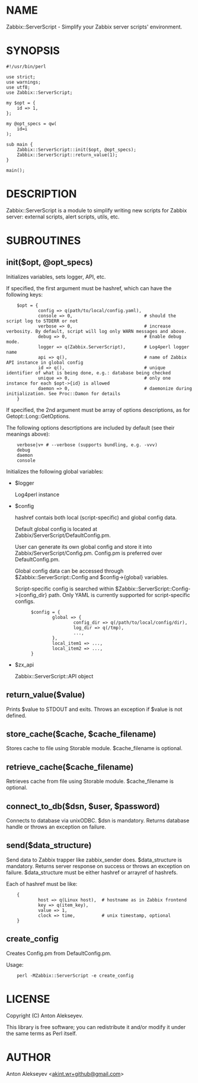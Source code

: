 # NAME

Zabbix::ServerScript - Simplify your Zabbix server scripts' environment.

# SYNOPSIS

    #!/usr/bin/perl
    
    use strict;
    use warnings;
    use utf8;
    use Zabbix::ServerScript;
    
    my $opt = {
        id => 1,
    };
    
    my @opt_specs = qw(
        id=i
    );
    
    sub main {
        Zabbix::ServerScript::init($opt, @opt_specs);
        Zabbix::ServerScript::return_value(1);
    }

    main();

# DESCRIPTION

Zabbix::ServerScript is a module to simplify writing new scripts for Zabbix server: external scripts, alert scripts, utils, etc.

# SUBROUTINES

## init($opt, @opt\_specs)

Initializes variables, sets logger, API, etc.

If specified, the first argument must be hashref, which can have the following keys:

        $opt = {
                config => q(path/to/local/config.yaml),
                console => 0,                           # should the script log to STDERR or not
                verbose => 0,                           # increase verbosity. By default, script will log only WARN messages and above.
                debug => 0,                             # Enable debug mode.
                logger => q(Zabbix.ServerScript),       # Log4perl logger name
                api => q(),                             # name of Zabbix API instance in global config
                id => q(),                              # unique identifier of what is being done, e.g.: database being checked
                unique => 0,                            # only one instance for each $opt->{id} is allowed
                daemon => 0,                            # daemonize during initialization. See Proc::Damon for details
        }

If specified, the 2nd argument must be array of options descriptions, as for Getopt::Long::GetOptions.

The following options descrtiptions are included by default (see their meanings above):

        verbose|v+ # --verbose (supports bundling, e.g. -vvv)
        debug
        daemon
        console

Initializes the following global variables: 

- $logger

    Log4perl instance

- $config 

    hashref contais both local (script-specific) and global config data.

    Default global config is located at Zabbix/ServerScript/DefaultConfig.pm.

    User can generate its own global config and store it into Zabbix/ServerScript/Config.pm. Config.pm is preferred over DefaultConfig.pm.

    Global config data can be accessed through $Zabbix::ServerScript::Config and $config->{global} variables.

    Script-specific config is searched within $Zabbix::ServerScript::Config->{config\_dir} path. Only YAML is currently supported for script-specific configs.

            $config = {
                    global => {
                            config_dir => q(/path/to/local/config/dir),
                            log_dir => q(/tmp),
                            ...,
                    },
                    local_item1 => ...,
                    local_item2 => ...,
            }

- $zx\_api

    Zabbix::ServerScript::API object

## return\_value($value)

Prints $value to STDOUT and exits. Throws an exception if $value is not defined.

## store\_cache($cache, $cache\_filename)

Stores cache to file using Storable module. $cache\_filename is optional.

## retrieve\_cache($cache\_filename)

Retrieves cache from file using Storable module. $cache\_filename is optional.

## connect\_to\_db($dsn, $user, $password)

Connects to database via unixODBC. $dsn is mandatory.
Returns database handle or throws an exception on failure.

## send($data\_structure)

Send data to Zabbix trapper like zabbix\_sender does. $data\_structure is mandatory.
Returns server response on success or throws an exception on failure.
$data\_structure must be either hashref or arrayref of hashrefs.

Each of hashref must be like:

        {
                host => q(Linux host),  # hostname as in Zabbix frontend
                key => q(item_key),
                value => 1,
                clock => time,          # unix timestamp, optional
        }

## create\_config

Creates Config.pm from DefaultConfig.pm.

Usage:

        perl -MZabbix::ServerScript -e create_config

# LICENSE

Copyright (C) Anton Alekseyev.

This library is free software; you can redistribute it and/or modify
it under the same terms as Perl itself.

# AUTHOR

Anton Alekseyev &lt;akint.wr+github@gmail.com>
